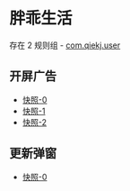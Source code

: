 # 胖乖生活

存在 2 规则组 - [com.qiekj.user](/src/apps/com.qiekj.user.ts)

## 开屏广告

- [快照-0](https://i.gkd.li/import/12903088)
- [快照-1](https://i.gkd.li/import/12903086)
- [快照-2](https://i.gkd.li/import/12903095)

## 更新弹窗

- [快照-0](https://i.gkd.li/import/13435011)
